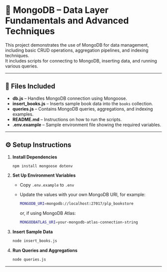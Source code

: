 # 📘 MongoDB – Data Layer Fundamentals and Advanced Techniques

This project demonstrates the use of MongoDB for data management, including basic CRUD operations, aggregation pipelines, and indexing techniques.  
It includes scripts for connecting to MongoDB, inserting data, and running various queries.

---

## 🧩 Files Included

- **db.js** – Handles MongoDB connection using Mongoose.  
- **insert_books.js** – Inserts sample book data into the `books` collection.  
- **queries.js** – Contains MongoDB queries, aggregations, and indexing examples.  
- **README.md** – Instructions on how to run the scripts.  
- **.env.example** – Sample environment file showing the required variables.

---

## ⚙️ Setup Instructions

1. **Install Dependencies**
   ```bash
   npm install mongoose dotenv
   ```

2. **Set Up Environment Variables**

   * Copy `.env.example` to `.env`
   * Update the values with your own MongoDB URI, for example:

     ```bash
     MONGODB_URI=mongodb://localhost:27017/plp_bookstore
     ```

     or, if using MongoDB Atlas:

     ```bash
     MONGODBATLAS_URI=your-mongodb-atlas-connection-string
     ```

3. **Insert Sample Data**

   ```bash
   node insert_books.js
   ```

4. **Run Queries and Aggregations**

   ```bash
   node queries.js
   ```

---
